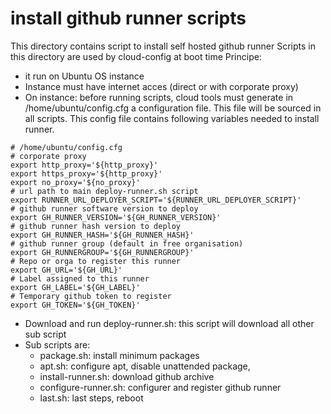 # install github runner scripts

This directory contains script to install self hosted github runner
Scripts in this directory are used by cloud-config at boot time
Principe:
- it run on Ubuntu OS instance
- Instance must have internet acces (direct or with corporate proxy)
- On instance: before running scripts, cloud tools must generate in /home/ubuntu/config.cfg a configuration file. This file will be sourced in all scripts. This config file contains following variables needed to install runner.

```
# /home/ubuntu/config.cfg
# corporate proxy
export http_proxy='${http_proxy}'
export https_proxy='${http_proxy}'
export no_proxy='${no_proxy}'
# url path to main deploy-runner.sh script
export RUNNER_URL_DEPLOYER_SCRIPT='${RUNNER_URL_DEPLOYER_SCRIPT}'
# github runner software version to deploy
export GH_RUNNER_VERSION='${GH_RUNNER_VERSION}'
# github runner hash version to deploy
export GH_RUNNER_HASH='${GH_RUNNER_HASH}'
# github runner group (default in free organisation)
export GH_RUNNERGROUP='${GH_RUNNERGROUP}'
# Repo or orga to register this runner
export GH_URL='${GH_URL}'
# Label assigned to this runner
export GH_LABEL='${GH_LABEL}'
# Temporary github token to register
export GH_TOKEN='${GH_TOKEN}'

```

- Download and run deploy-runner.sh: this script will download all other sub script
- Sub scripts are:
   - package.sh: install minimum packages
   - apt.sh: configure apt, disable unattended package,
   - install-runner.sh: download github archive
   - configure-runner.sh: configurer and register github runner
   - last.sh: last steps, reboot

